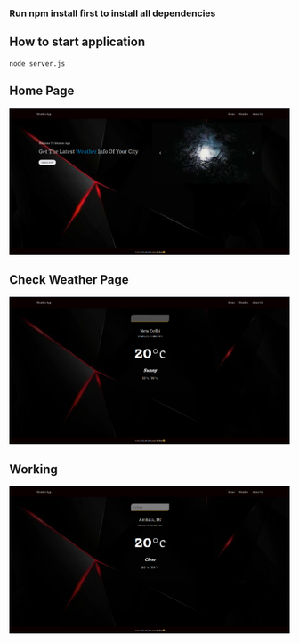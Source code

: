 ### Run npm install first to install all dependencies
## How to start application
```
node server.js
```

## Home Page
![Image Does Not Found](/public/images/weatherappHome.png)

## Check Weather Page
![Image Does Not Found](/public/images/weatherappweather.png)

## Working
![Image Does Not Found](/public/images/weatherappworking.png)